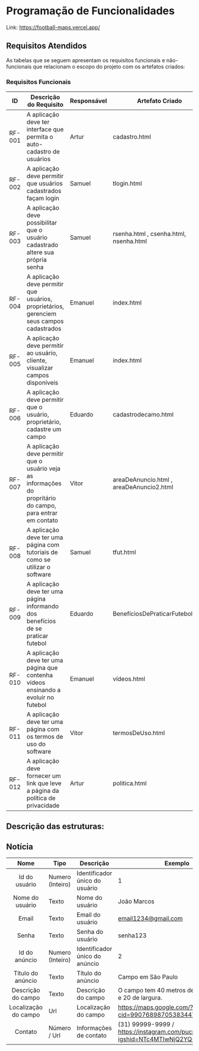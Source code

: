 # Programação de Funcionalidades

Link: https://football-maps.vercel.app/

## Requisitos Atendidos

As tabelas que se seguem apresentam os requisitos funcionais e não-funcionais que relacionam o escopo do projeto com os artefatos criados:

### Requisitos Funcionais

|ID    | Descrição do Requisito  | Responsável | Artefato Criado |
|------|-----------------------------------------|----| ----|
|RF-001| A aplicação deve ter interface que permita o auto-cadastro de usuários | Artur  | cadastro.html |
|RF-002| A aplicação deve permitir que usuários cadastrados façam login | Samuel  | tlogin.html |
|RF-003| A aplicação deve possibilitar que o usuário cadastrado altere sua própria senha | Samuel | rsenha.html , csenha.html, nsenha.html |
|RF-004| A aplicação deve permitir que usuários, proprietários, gerenciem seus campos cadastrados | Emanuel |index.html |
|RF-005| A aplicação deve permitir ao usuário, cliente, visualizar campos disponíveis | Emanuel | index.html |
|RF-006| A aplicação deve permitir que o usuário, proprietário, cadastre um campo | Eduardo | cadastrodecamo.html|
|RF-007| A aplicação deve permitir que o usuário veja as informações do propritário do campo, para entrar em contato | Vitor | areaDeAnuncio.html , areaDeAnuncio2.html |
|RF-008| A aplicação deve ter uma página com tutoriais de como se utilizar o software | Samuel | tfut.html |
|RF-009| A aplicação deve ter uma página informando dos benefícios de se praticar futebol| Eduardo | BenefíciosDePraticarFutebol.html |
|RF-010| A aplicação deve ter uma página que contenha vídeos ensinando a evoluir no futebol | Emanuel | vídeos.html |
|RF-011| A aplicação deve ter uma página com os termos de uso do software  | Vitor | termosDeUso.html |
|RF-012| A aplicação deve fornecer um link que leve a página da política de privacidade | Artur | politica.html | 

## Descrição das estruturas:

## Notícia
|  **Nome**      | **Tipo**          | **Descrição**                             | **Exemplo**                                    |
|:--------------:|-------------------|-------------------------------------------|------------------------------------------------|
| Id do usuário            | Numero (Inteiro)  | Identificador único do usuário            |  1      |
| Nome do usuário         | Texto             | Nome do usuário                         | João Marcos      |
| Email       | Texto             | Email do usuário                      | email1234@gmail.com            |
| Senha | Texto  | Senha do usuário | senha123            | 
| Id do anúncio | Numero (Inteiro)  |Identificador único do anúncio    | 2           | 
| Título do anúncio | Texto  | Título do anúncio | Campo em São Paulo            | 
| Descrição do campo | Texto  | Descrição do campo | O campo tem 40 metros de comprimento e 20 de largura.    | 
|Localização do campo | Url  | Localização do campo |    https://maps.google.com/?cid=9907689870538344704&entry=gps        | 
| Contato | Número / Url | Informações de contato | (31) 99999-9999  / https://instagram.com/pucminas.virtual?igshid=NTc4MTIwNjQ2YQ==           | 



